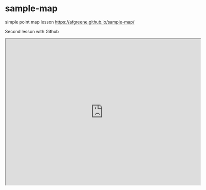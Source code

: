 # sample-map
simple point map lesson
https://afgreene.github.io/sample-map/

Second lesson with Github
<iframe src="https://www.google.com/maps/d/embed?mid=1Mzv-0I_wsQps9H9Vx-_AqgsOPZo" width="640" height="480"></iframe>
